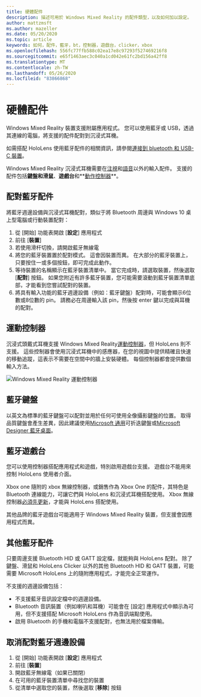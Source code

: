 ```yaml
---
title: 硬體配件
description: 描述可用於 Windows Mixed Reality 的配件類型，以及如何加以設定。
author: mattzmsft
ms.author: mazeller
ms.date: 05/20/2020
ms.topic: article
keywords: 如何，配件，藍牙，bt，控制器，遊戲台，clicker，xbox
ms.openlocfilehash: 556fc77ffb588c02ea17e8c97293f527469216f8
ms.sourcegitcommit: e65f1463aec3c040a1cd042e61fc2bd156a42ff8
ms.translationtype: MT
ms.contentlocale: zh-TW
ms.lasthandoff: 05/26/2020
ms.locfileid: "83866868"
---
```

# <a name="hardware-accessories"></a>硬體配件

Windows Mixed Reality 裝置支援附屬應用程式。 您可以使用藍牙或 USB，透過其連線的電腦，將支援的配件配對到沉浸式耳機。

如需搭配 HoloLens 使用藍牙配件的相關資訊，請參閱[連接到 bluetooth 和 USB-C 裝置](https://docs.microsoft.com/hololens/hololens-connect-devices)。

Windows Mixed Reality 沉浸式耳機需要在[注視](gaze-and-commit.md)和[語音](voice-input.md)以外的輸入配件。 支援的配件包括**鍵盤和滑鼠**、**遊戲台**和**[動作控制器](motion-controllers.md)**。

## <a name="pairing-bluetooth-accessories"></a>配對藍牙配件

將藍牙週邊設備與沉浸式耳機配對，類似于將 Bluetooth 周邊與 Windows 10 桌上型電腦或行動裝置配對：

1. 從 [開始] 功能表開啟 [**設定**] 應用程式
2. 前往 [**裝置**]
3. 若使用滑杆切換，請開啟藍牙無線電
4. 將您的藍牙裝置置於配對模式。 這會因裝置而異。 在大部分的藍牙裝置上，只要按住一或多個按鈕，即可完成此動作。
5. 等待裝置的名稱顯示在藍牙裝置清單中。 當它完成時，請選取裝置，然後選取 [**配對**] 按鈕。 如果您附近有許多藍牙裝置，您可能需要滾動到藍牙裝置清單底部，才能看到您嘗試配對的裝置。
6. 將具有輸入功能的藍牙週邊設備（例如：藍牙鍵盤）配對時，可能會顯示6位數或8位數的 pin。 請務必在周邊輸入該 pin，然後按 enter 鍵以完成與耳機的配對。

## <a name="motion-controllers"></a>運動控制器

沉浸式頭戴式耳機支援 Windows Mixed Reality[運動控制器](motion-controllers.md)，但 HoloLens 則不支援。 這些控制器會使用沉浸式耳機中的感應器，在您的視圖中提供精確且快速的移動追蹤，這表示不需要在空間中的牆上安裝硬體。 每個控制器都會提供數個輸入方法。

![Windows Mixed Reality 運動控制器](images/winmr-ck-1080x1080-350px.jpg)

## <a name="bluetooth-keyboards"></a>藍牙鍵盤

以英文為標準的藍牙鍵盤可以配對並用於任何可使用全像攝影鍵盤的位置。 取得品質鍵盤會產生差異，因此建議使用[Microsoft 通用](https://www.microsoft.com/accessories/products/keyboards/universal-foldable-keyboard/gu5-00001)可折迭鍵盤或[Microsoft Designer 藍牙桌面](https://www.microsoft.com/accessories/products/keyboards/designer-bluetooth-desktop/7n9-00001)。

## <a name="bluetooth-gamepads"></a>藍牙遊戲台

您可以使用控制器搭配應用程式和遊戲，特別啟用遊戲台支援。 遊戲台不能用來控制 HoloLens 使用者介面。

Xbox one 隨附的 xbox 無線控制器，或銷售作為 Xbox One 的配件，其特色是 Bluetooth 連線能力，可讓它們與 HoloLens 和沉浸式耳機搭配使用。 Xbox 無線控制器[必須先更新](https://support.xbox.com/xbox-one/accessories/update-controller-for-stereo-headset-adapter)，才能與 HoloLens 搭配使用。

其他品牌的藍牙遊戲台可能適用于 Windows Mixed Reality 裝置，但支援會因應用程式而異。

## <a name="other-bluetooth-accessories"></a>其他藍牙配件

只要周邊支援 Bluetooth HID 或 GATT 設定檔，就能夠與 HoloLens 配對。 除了鍵盤、滑鼠和 HoloLens Clicker 以外的其他 Bluetooth HID 和 GATT 裝置，可能需要 Microsoft HoloLens 上的隨附應用程式，才能完全正常運作。

不支援的週邊設備包括：

* 不支援藍牙音訊設定檔中的週邊設備。
* Bluetooth 音訊裝置（例如喇叭和耳機）可能會在 [設定] 應用程式中顯示為可用，但不支援搭配 Microsoft HoloLens 作為音訊端點使用。
* 啟用 Bluetooth 的手機和電腦不支援配對，也無法用於檔案傳輸。

## <a name="unpairing-a-bluetooth-peripheral"></a>取消配對藍牙週邊設備

1. 從 [開始] 功能表開啟 [**設定**] 應用程式
2. 前往 [**裝置**]
3. 開啟藍牙無線電（如果已關閉）
4. 在可用的藍牙裝置清單中尋找您的裝置
5. 從清單中選取您的裝置，然後選取 [**移除**] 按鈕

